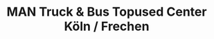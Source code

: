 ---
title: "MAN Truck & Bus Topused Center Köln / Frechen"
url: /frechen/man-truck-und-bus-topused-center-koeln-frechen/
shop: Autohaus
---